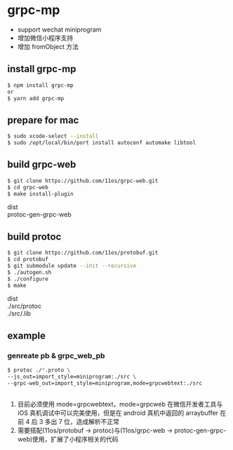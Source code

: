 # grpc-mp

- support wechat miniprogram
- 增加微信小程序支持
- 增加 fromObject 方法

## install grpc-mp

```sh
$ npm install grpc-mp
or
$ yarn add grpc-mp
```

## prepare for mac

```sh
$ sudo xcode-select --install
$ sudo /opt/local/bin/port install autoconf automake libtool
```

## build grpc-web

```sh
$ git clone https://github.com/11os/grpc-web.git
$ cd grpc-web
$ make install-plugin
```

dist </br>
protoc-gen-grpc-web

## build protoc

```sh
$ git clone https://github.com/11os/protobuf.git
$ cd protobuf
$ git submodule update --init --recursive
$ ./autogen.sh
$ ./configure
$ make
```

dist </br>
./src/protoc </br>
./src/.lib

## example

### genreate pb & grpc_web_pb

```sh
$ protoc ./*.proto \
--js_out=import_style=miniprogram:./src \
--grpc-web_out=import_style=miniprogram,mode=grpcwebtext:./src
```

##

1. 目前必须使用 mode=grpcwebtext，mode=grpcweb 在微信开发者工具与 iOS 真机调试中可以完美使用，但是在 android 真机中返回的 arraybuffer 在前 4 后 3 多出 7 位，造成解析不正常
2. 需要搭配(11os/protobuf -> protoc)与(11os/grpc-web -> protoc-gen-grpc-web)使用，扩展了小程序相关的代码

